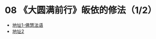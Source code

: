 # 08 《大圆满前行》皈依的修法（1/2）

- [地址1-佛慧法语](https://fohuifayu.com/index.php/other-column/xiangguan-jinglun/lundian/qianxing-yindaowen/8394-d42)
- [地址2](https://www.huidengchanxiu.net/books/dymqx#%E4%B8%80%E7%9A%88%E4%BE%9D)